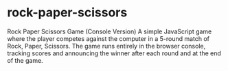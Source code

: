 # rock-paper-scissors
Rock Paper Scissors Game (Console Version) A simple JavaScript game where the player competes against the computer in a 5-round match of Rock, Paper, Scissors. The game runs entirely in the browser console, tracking scores and announcing the winner after each round and at the end of the game.
